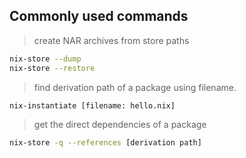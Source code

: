 ## Commonly used commands

> create NAR archives from store paths

```bash
nix-store --dump
nix-store --restore
```

> find derivation path of a package using filename.

```bash
nix-instantiate [filename: hello.nix]
```

> get the direct dependencies of a package

```bash
nix-store -q --references [derivation path]
```